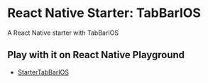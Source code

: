 # React Native Starter: TabBarIOS

A React Native starter with TabBarIOS

## Play with it on React Native Playground
* [StarterTabBarIOS](https://rnplay.org/apps/JDi_ug)
